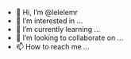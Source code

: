 - 👋 Hi, I’m @lelelemr
- 👀 I’m interested in ...
- 🌱 I’m currently learning ...
- 💞️ I’m looking to collaborate on ...
- 📫 How to reach me ...

<!---
lelelemr/lelelemr is a ✨ special ✨ repository because its `README.md` (this file) appears on your GitHub profile.
You can click the Preview link to take a look at your changes.
--->
